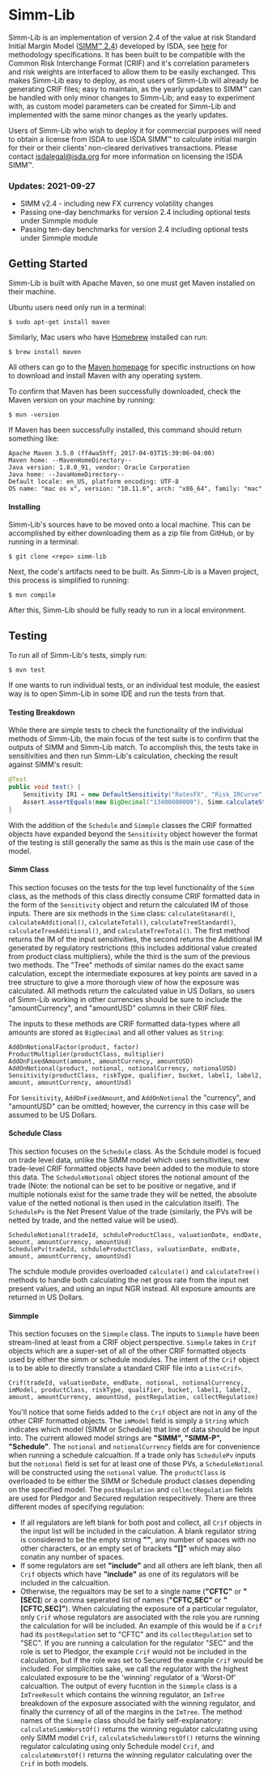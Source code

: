 # Simm-Lib

Simm-Lib is an implementation of version 2.4 of the value at risk Standard Initial
Margin Model ([SIMM™ 2.4](https://www2.isda.org/functional-areas/wgmr-implementation/))
developed by ISDA, see [here](https://www.isda.org/category/margin/isda-simm/) for methodology specifications.
It has been built to be compatible with the Common
Risk Interchange Format (CRIF) and it's correlation parameters and risk
weights are interfaced to allow them to be easily exchanged. This makes
Simm-Lib easy to deploy, as most users of Simm-Lib will already be
generating CRIF files; easy to maintain, as the yearly updates to
SIMM™ can be handled with only minor changes to Simm-Lib; and
easy to experiment with, as custom model parameters can be created for
Simm-Lib and implemented with the same minor changes as the yearly updates.

Users of Simm-Lib who wish to deploy it for commercial purposes
will need to obtain a license from ISDA to use ISDA SIMM™ to
calculate initial margin for their or their clients’ non-cleared
derivatives transactions. Please contact isdalegal@isda.org for more
information on licensing the ISDA SIMM™.

### Updates: 2021-09-27
- SIMM v2.4 - including new FX currency volatility changes
- Passing one-day benchmarks for version 2.4 including optional tests under Simmple module
- Passing ten-day benchmarks for version 2.4 including optional tests under Simmple module

## Getting Started
Simm-Lib is built with Apache Maven, so one must get Maven
installed on their machine.

Ubuntu users need only run in a terminal:
```
$ sudo apt-get install maven
```

Similarly, Mac users who have [Homebrew](https://brew.sh) installed
can run:
```
$ brew install maven
```

All others can go to the [Maven homepage](https://maven.apache.org)
for specific instructions on how to download and install Maven with
any operating system.

To confirm that Maven has been successfully downloaded, check
the Maven version on your machine by running:
```
$ mvn -version
```
If Maven has been successfully installed, this command should return
something like:
```
Apache Maven 3.5.0 (ff4wa5hff; 2017-04-03T15:39:06-04:00)
Maven home: --MavenHomeDirectory--
Java version: 1.8.0_91, vendor: Oracle Corporation
Java home: --JavaHomeDirectory--
Default locale: en_US, platform encoding: UTF-8
OS name: "mac os x", version: "10.11.6", arch: "x86_64", family: "mac"
```

#### Installing
Simm-Lib's sources have to be moved onto a local machine. This
can be accomplished by either downloading them as a zip file from
GitHub, or by running in a terminal:
```
$ git clone <repo> simm-lib
```
Next, the code's artifacts need to be built. As Simm-Lib is a Maven
project, this process is simplified to running:
```
$ mvn compile
```
After this, Simm-Lib should be fully ready to run in a local
environment.

## Testing
To run all of Simm-Lib's tests, simply run:
```
$ mvn test
```
If one wants to run individual tests, or an individual test module,
the easiest way is to open Simm-Lib in some IDE and run the tests from
that.

#### Testing Breakdown
While there are simple tests to check the functionality of the
individual methods of Simm-Lib, the main focus of the test suite is to
confirm that the outputs of SIMM and Simm-Lib match. To accomplish
this, the tests take in sensitivities and then run Simm-Lib's
calculation, checking the result against SIMM's result:
```java
@Test
public void test() {
    Sensitivity IR1 = new DefaultSensitivity("RatesFX", "Risk_IRCurve", "GBP", "1", "6m", "OIS", new BigDecimal("200000000"));
    Assert.assertEquals(new BigDecimal("13400000000"), Simm.calculateStandard(Arrays.asList(IR1)).setScale(0, RoundingMode.HALF_UP));
}
```

With the addition of the `Schedule` and `Simmple` classes the CRIF formatted objects have expanded beyond the `Sensitivity` object
however the format of the testing is still generally the same as this is the main use case of the model.
#### Simm Class
This section focuses on the tests for the top level functionality
of the `Simm` class, as the methods of this class directly consume CRIF
formatted data in the form of the `Sensitivity` object and return the calculated IM of those inputs. There are six
methods in the `Simm` class: `calculateStanard()`, `calculateAdditional()`,
 `calculateTotal()`, `calculateTreeStandard()`, `calculateTreeAdditional()`, and `calculateTreeTotal()`.
The first method returns the IM of the input sensitivities, the second returns the Additional
IM generated by regulatory restrictions (this includes additional value created from product class multipliers),
while the third is the sum of the previous two methods. The "Tree" methods of similar names do the exact same
calculation, except the intermediate exposures at key points are saved in a tree structure to give a more thorough
view of how the exposure was calculated. All methods return the calculated value in US Dollars, so users of
Simm-Lib working in other currencies should be sure to include the "amountCurrency", and "amountUSD" columns in their
CRIF files.

The inputs to these methods are CRIF formatted data-types where all amounts are
stored as `BigDecimal` and all other values as `String`:
```
AddOnNotionalFactor(product, factor)
ProductMultiplier(productClass, multiplier)
AddOnFixedAmount(amount, amountCurrency, amountUSD)
AddOnNotional(product, notional, notionalCurrency, notionalUSD)
Sensitivity(productClass, riskType, qualifier, bucket, label1, label2, amount, amountCurrency, amountUsd)
```
For `Sensitivity`, `AddOnFixedAmount`, and `AddOnNotional` the "currency", and
"amountUSD" can be omitted; however, the currency in this case will be assumed
to be US Dollars.

#### Schedule Class
This section focuses on the `Schedule` class. As the Schdule model is focued on trade level data, unlike the SIMM model which uses
sensitivities, new trade-level CRIF formatted objects have been added to the module to store this data. The `ScheduleNotional` object
stores the notional amount of the trade (Note: the notional can be set to be positive or negative, and if multiple notionals exist
for the same trade they will be netted, the absolute value of the netted notional is then used in the calculation itself).
The `SchedulePv` is the Net Present Value of the trade (similarly, the PVs will be netted by trade, and the netted value will be used).
```
ScheduleNotional(tradeId, schduleProductClass, valuationDate, endDate, amount, amountCurrency, amountUsd)
SchedulePv(tradeId, schduleProductClass, valuationDate, endDate, amount, amountCurrency, amountUsd)
```
The schdule module provides overloaded `calculate()` and `calculateTree()` methods
to handle both calculating the net gross rate from the input net present values, and using an input NGR instead.
All exposure amounts are returned in US Dollars.

#### Simmple
This section focuses on the `Simmple` class. The inputs to `Simmple` have been stream-lined at least from a CRIF object perspective.
`Simmple` takes in `Crif` objects which are a super-set of all of the other CRIF formatted objects used by either the simm or schedule modules.
The intent of the `Crif` object is to be able to directly translate a standard CRIF file into a `List<Crif>`.
```
Crif(tradeId, valuationDate, endDate, notional, notionalCurrency, imModel, productClass, riskType, qualifier, bucket, label1, label2, amount, amountCurrency, amountUsd, postRegulation, collectRegulation)
```
You'll notice that some fields added to the `Crif` object are not in any of the other CRIF formatted objects. The `imModel` field is simply a `String` which
indicates which model (SIMM or Schedule) that line of data should be input into. The current allowed model strings are **"SIMM", "SIMM-P", "Schedule"**.
The `notional` and `notionalCurrency` fields are for convenience when running a schedule calcualtion. If a trade only has `SchedulePv` inputs
but the `notional` field is set for at least one of those PVs, a `ScheduleNotional` will be constructed using the `notional` value. The `productClass` is overloaded to be
either the SIMM or Schedule product classes depending on the specified model. The `postRegulation` and `collectRegulation` fields are used for Pledgor and Secured regulation
respecitively. There are three different modes of specifying regulation:
- If all regulators are left blank for both post and collect, all `Crif` objects in the input list will be included in the calculation. A blank regulator string is considered
to be the empty string **""**, any number of spaces with no other characters, or an empty set of brackets **"\[\]"** which may also conatin any number of spaces.
- If some regulators are set **"include"** and all others are left blank, then all `Crif` objects which have **"include"** as one of its regulators will be included in the calcualtion.
- Otherwise, the regualtors may be set to a single name (**"CFTC"** or **"\[SEC\]**) or a comma seperated list of names (**"CFTC,SEC"** or  **"\[CFTC,SEC\]"**). When calculating the exposure
of a particular regulator, only `Crif` whose regulators are associated with the role you are running the calculation for will be included. An example of this would be if a `Crif` had its
`postRegulation` set to "CFTC" and its `collectRegulation` set to "SEC". If you are running a calculation for the regulator "SEC" and the role is set to Pledgor, the example `Crif` would not
be included in the calculation, but if the role was set to Secured the example `Crif` would be included.
For simplicities sake, we call the regulator with the highest calculated exposure to be the 'winning' regulator of a 'Worst-Of' calcualtion.
The output of every fucntion in the `Simmple` class is a `ImTreeResult` which contains the winning regulator, an `ImTree` breakdown of the exposure
associated with the winning regulator, and finally the currency of all of the margins in the `ImTree`. The method names of the `Simmple` class should be fairly
self-explanatory: `calculateSimmWorstOf()` returns the winning regulator calculating using only SIMM model `Crif`, `calculateScheduleWorstOf()` returns the winning regulator
calculating using only Schedule model `Crif`, and `calculateWorstOf()` returns the winning regulator calculating over the `Crif` in both models.

